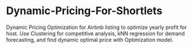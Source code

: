 # Dynamic-Pricing-For-Shortlets
Dynamic Pricing Optimization for Airbnb listing to optimize yearly profit for host. Use Clustering for competitive analysis, kNN regression for demand forecasting, and find dynamic optimal price with Optimization model.

